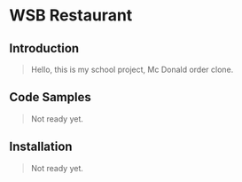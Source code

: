 # WSB Restaurant

## Introduction

> Hello, this is my school project, Mc Donald order clone. 

## Code Samples

> Not ready yet.

## Installation

> Not ready yet.
